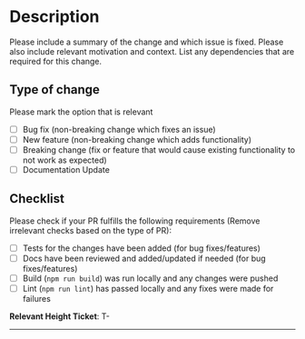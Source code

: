 # Description

Please include a summary of the change and which issue is fixed. Please also include relevant motivation and context. List any dependencies that are required for this change.

## Type of change

Please mark the option that is relevant

- [ ] Bug fix (non-breaking change which fixes an issue)
- [ ] New feature (non-breaking change which adds functionality)
- [ ] Breaking change (fix or feature that would cause existing functionality to not work as expected)
- [ ] Documentation Update

## Checklist

Please check if your PR fulfills the following requirements (Remove irrelevant checks based on the type of PR):

- [ ] Tests for the changes have been added (for bug fixes/features)
- [ ] Docs have been reviewed and added/updated if needed (for bug fixes/features)
- [ ] Build (`npm run build`) was run locally and any changes were pushed
- [ ] Lint (`npm run lint`) has passed locally and any fixes were made for failures

**Relevant Height Ticket**: T-

---

